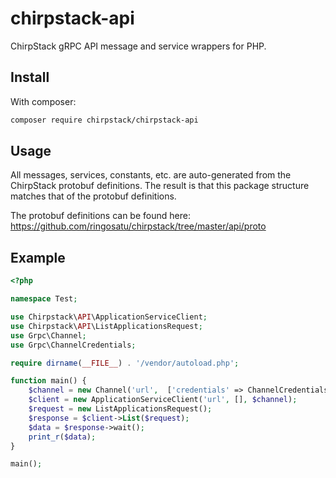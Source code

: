 # chirpstack-api

ChirpStack gRPC API message and service wrappers for PHP.

## Install

With composer:

```sh
composer require chirpstack/chirpstack-api
```

## Usage

All messages, services, constants, etc. are auto-generated from the ChirpStack protobuf definitions. The result is that
this package structure matches that of the protobuf definitions.

The protobuf definitions can be found here: https://github.com/ringosatu/chirpstack/tree/master/api/proto

## Example

```php
<?php

namespace Test;

use Chirpstack\API\ApplicationServiceClient;
use Chirpstack\API\ListApplicationsRequest;
use Grpc\Channel;
use Grpc\ChannelCredentials;

require dirname(__FILE__) . '/vendor/autoload.php';

function main() {
    $channel = new Channel('url',  ['credentials' => ChannelCredentials::createInsecure()]);
    $client = new ApplicationServiceClient('url', [], $channel);
    $request = new ListApplicationsRequest();
    $response = $client->List($request);
    $data = $response->wait();
    print_r($data);
}

main();
```
